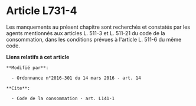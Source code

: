 # Article L731-4

Les manquements au présent chapitre sont recherchés et constatés par les agents mentionnés aux articles L. 511-3 et L. 511-21
du code de la consommation, dans les conditions prévues à l'article L. 511-6 du même code.

**Liens relatifs à cet article**

	**Modifié par**:

	  - Ordonnance n°2016-301 du 14 mars 2016 - art. 14

	**Cite**:

	  - Code de la consommation - art. L141-1

